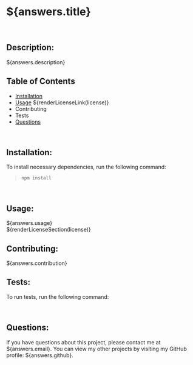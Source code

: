 # ${answers.title}
  <br>

## Description: 
  ${answers.description}

## Table of Contents
  - [Installation](#installation)
  - [Usage](#usage)
  ${renderLicenseLink(license)}
  - Contributing
  - Tests
  - [Questions](#questions)
<br>

## Installation:
  To install necessary dependencies, run the following command:
> `npm install`
  <br>

## Usage:
  ${answers.usage}
  <br>
  ${renderLicenseSection(license)}

## Contributing:
  ${answers.contribution}
  <br>

## Tests:
  To run tests, run the following command:

  <br>

## Questions:
  If you have questions about this project, please contact me at ${answers.email}. You can view my other projects by visiting my GitHub profile: ${answers.github}.